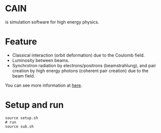 # CAIN
is simulation software for high energy physics.

# Feature

- Classical interaction (orbit deformation) due to the Coulomb field.
- Luminosity between beams.
- Synchrotron radiation by electrons/positrons (beamstrahlung), and pair creation by high energy photons (coherent pair creation) due to the beam field.

You can see more information at [here](https://ilc.kek.jp/~yokoya/CAIN/Cain242/CainMan242.pdf).

# Setup and run

```shell
source setup.sh
# run
source sub.sh
```

